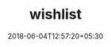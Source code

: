 ---
title: "wishlist"
date: 2018-06-04T12:57:20+05:30
draft: false
layout: wishlist
url: /account/wishlist/

---